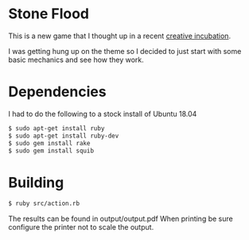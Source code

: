 
# Stone Flood

This is a new game that I thought up in a recent [creative incubation](https://github.com/sizezero/creative-incubation/blob/master/entries/2018-08-25/entry.md).

I was getting hung up on the theme so I decided to just start with some basic mechanics and see how they work.

# Dependencies

I had to do the following to a stock install of Ubuntu 18.04

```bash
$ sudo apt-get install ruby
$ sudo apt-get install ruby-dev
$ sudo gem install rake
$ sudo gem install squib
```

# Building

```bash
$ ruby src/action.rb
```

The results can be found in output/output.pdf  When printing be sure configure the printer not to scale the output.
